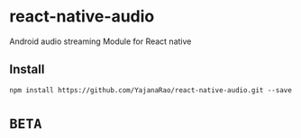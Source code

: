 # react-native-audio
Android audio streaming Module for React native

## Install
`npm install https://github.com/YajanaRao/react-native-audio.git --save`

# ` BETA `
